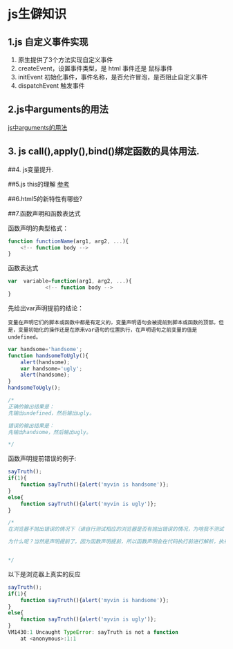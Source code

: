 # js生僻知识

## 1.js 自定义事件实现
1. 原生提供了3个方法实现自定义事件
2. createEvent，设置事件类型，是 html 事件还是 鼠标事件
3. initEvent 初始化事件，事件名称，是否允许冒泡，是否阻止自定义事件
4. dispatchEvent 触发事件

## 2.js中arguments的用法   
[js中arguments的用法](https://www.cnblogs.com/LMJBlogs/p/6024148.html)  

## 3. js call(),apply(),bind()绑定函数的具体用法.

##4. js变量提升.

##5.js this的理解
[参考]( https://www.cnblogs.com/nuanriqingfeng/p/5789003.html)  

##6.html5的新特性有哪些?

##7.函数声明和函数表达式  

函数声明的典型格式：
```js
function functionName(arg1, arg2, ...){
    <!-- function body -->
}
```
函数表达式  
```js
var  variable=function(arg1, arg2, ...){
            <!-- function body -->
}
```

先给出var声明提前的结论：  

    变量在声明它们的脚本或函数中都是有定义的，变量声明语句会被提前到脚本或函数的顶部。但是，变量初始化的操作还是在原来var语句的位置执行，在声明语句之前变量的值是undefined。
```js
var handsome='handsome';
function handsomeToUgly(){
    alert(handsome);
    var handsome='ugly';
    alert(handsome);
}
handsomeToUgly();

/*
正确的输出结果是：
先输出undefined，然后输出ugly。

错误的输出结果是：
先输出handsome，然后输出ugly。

*/
```

函数声明提前错误的例子:
```js
sayTruth();
if(1){
    function sayTruth(){alert('myvin is handsome')};
}
else{
    function sayTruth(){alert('myvin is ugly')};
}

/*
在浏览器不抛出错误的情况下（请自行测试相应的浏览器是否有抛出错误的情况，为啥我不测试？我能说我懒么。。。），浏览器的输出结果是输出myvin is ugly（我不愿承认，但是事实就是这样啊啊啊啊，难道道出了人丑就该多读书？？？？？？）。

为什么呢？当然是声明提前了。因为函数声明提前，所以函数声明会在代码执行前进行解析，执行顺序是这样的，先解析function sayTruth(){alert('myvin is handsome')}，在解析function sayTruth(){alert('myvin is ugly')}，覆盖了前面的函数声明，当我们调用sayTruth()函数的时候，也就是到了代码执行期间，声明会被忽略，所以自然会输出myvin is ugly（好残酷的现实。。。）。忘了的可以看上面说过的：


*/
```
以下是浏览器上真实的反应
```js
sayTruth();
if(1){
    function sayTruth(){alert('myvin is handsome')};
}
else{
    function sayTruth(){alert('myvin is ugly')};
}
VM1430:1 Uncaught TypeError: sayTruth is not a function
    at <anonymous>:1:1
```